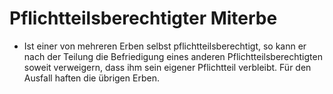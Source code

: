 # Pflichtteilsberechtigter Miterbe

- Ist einer von mehreren Erben selbst pflichtteilsberechtigt, so kann er nach der Teilung die Befriedigung eines anderen Pflichtteilsberechtigten soweit verweigern, dass ihm sein eigener Pflichtteil verbleibt. Für den Ausfall haften die übrigen Erben.

